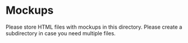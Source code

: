 # Mockups

Please store HTML files with mockups in this directory. Please create a 
subdirectory in case you need multiple files.
